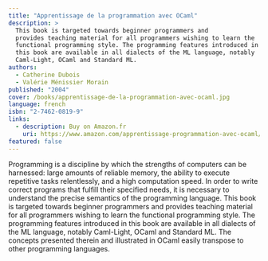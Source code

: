 ```yaml
---
title: "Apprentissage de la programmation avec OCaml"
description: >
  This book is targeted towards beginner programmers and
  provides teaching material for all programmers wishing to learn the
  functional programming style. The programming features introduced in
  this book are available in all dialects of the ML language, notably
  Caml-Light, OCaml and Standard ML.
authors:
  - Catherine Dubois
  - Valérie Ménissier Morain
published: "2004"
cover: /books/apprentissage-de-la-programmation-avec-ocaml.jpg
language: french
isbn: "2-7462-0819-9"
links:
  - description: Buy on Amazon.fr
    uri: https://www.amazon.com/apprentissage-programmation-avec-ocaml/dp/2746208199
featured: false
---
```


Programming is a discipline by which the strengths of computers can be
harnessed: large amounts of reliable memory, the ability to execute
repetitive tasks relentlessly, and a high computation speed. In order to
write correct programs that fulfill their specified needs, it is
necessary to understand the precise semantics of the programming
language. This book is targeted towards beginner programmers and
provides teaching material for all programmers wishing to learn the
functional programming style. The programming features introduced in
this book are available in all dialects of the ML language, notably
Caml-Light, OCaml and Standard ML. The concepts presented therein and
illustrated in OCaml easily transpose to other programming languages.
